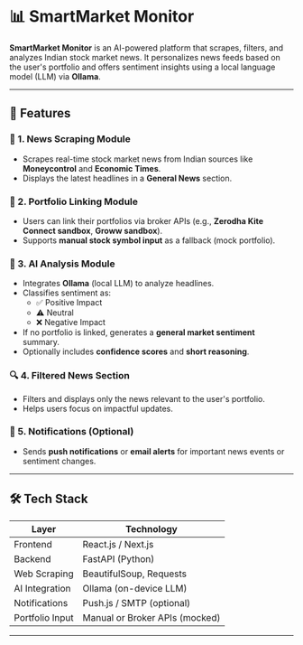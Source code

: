 # 📊 SmartMarket Monitor

**SmartMarket Monitor** is an AI-powered platform that scrapes, filters, and analyzes Indian stock market news. It personalizes news feeds based on the user's portfolio and offers sentiment insights using a local language model (LLM) via **Ollama**.

---

## 🚀 Features

### 📰 1. News Scraping Module
- Scrapes real-time stock market news from Indian sources like **Moneycontrol** and **Economic Times**.
- Displays the latest headlines in a **General News** section.

### 📂 2. Portfolio Linking Module
- Users can link their portfolios via broker APIs (e.g., **Zerodha Kite Connect sandbox**, **Groww sandbox**).
- Supports **manual stock symbol input** as a fallback (mock portfolio).

### 🧠 3. AI Analysis Module
- Integrates **Ollama** (local LLM) to analyze headlines.
- Classifies sentiment as:
  - ✅ Positive Impact
  - ⚠️ Neutral
  - ❌ Negative Impact
- If no portfolio is linked, generates a **general market sentiment** summary.
- Optionally includes **confidence scores** and **short reasoning**.

### 🔍 4. Filtered News Section
- Filters and displays only the news relevant to the user's portfolio.
- Helps users focus on impactful updates.

### 🔔 5. Notifications (Optional)
- Sends **push notifications** or **email alerts** for important news events or sentiment changes.

---

## 🛠️ Tech Stack

| Layer            | Technology                      |
|------------------|----------------------------------|
| Frontend         | React.js / Next.js              |
| Backend          | FastAPI (Python)                |
| Web Scraping     | BeautifulSoup, Requests         |
| AI Integration   | Ollama (on-device LLM)          |
| Notifications    | Push.js / SMTP (optional)       |
| Portfolio Input  | Manual or Broker APIs (mocked)  |

---
